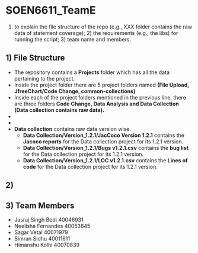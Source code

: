 # SOEN6611_TeamE

1) to explain the file structure of the repo (e.g., XXX folder contains the raw data of statement coverage); 2) the requirements (e.g., the libs) for running the script; 3) team name and members.

## 1) File Structure

- The repository contains a **Projects** folder which has all the data pertaining to the project.
- Inside the project folder there are 5 project folders named **(File Upload, JfreeChart/Code Change,  common-collections)**
- Inside each of the project folders mentioned in the previous line, there are three folders **Code Change, Data Analysis and Data Collection (Data collection contains raw data).**
- 
- 
- **Data collection** contains raw data version wise. 
    + **Data Collection/Version_1.2.1/JacCoco Version 1.2.1** contains the **Jacoco reports** for the Data collection project for its 1.2.1 version.
    + **Data Collection/Version_1.2.1/Bugs v1.2.1.csv** contains the **bug list**   for the Data collection project for its 1.2.1 version.
    + **Data Collection/Version_1.2.1/LOC v1.2.1.csv** contains the **Lines of code**   for the Data collection project for its 1.2.1 version.

## 2) 

## 3) Team Members

- Jasraj Singh Bedi  40046931
- Neelisha Fernandes 40053845
- Sagar Vetal  40071979
- Simran Sidhu  40011611
- Himanshu Kolhi 40070839

